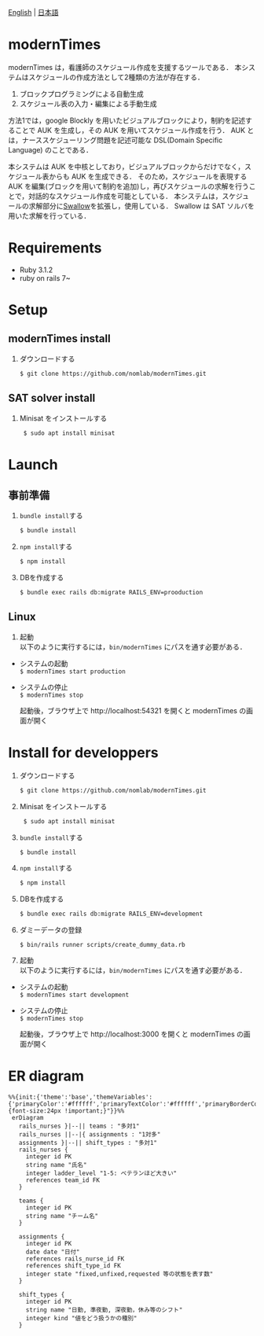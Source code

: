 [English][] | [日本語][]


[English]:  https://github.com/nomlab/modernTimes/blob/main/README.md       "English"
[日本語]:    https://github.com/nomlab/modernTimes/blob/main/README.ja.md    "日本語"

# modernTimes
modernTimes は，看護師のスケジュール作成を支援するツールである．
本システムはスケジュールの作成方法として2種類の方法が存在する．
1. ブロックプログラミングによる自動生成
2. スケジュール表の入力・編集による手動生成

方法1では，google Blockly を用いたビジュアルブロックにより，制約を記述することで AUK を生成し，その AUK を用いてスケジュール作成を行う．
AUK とは，ナーススケジューリング問題を記述可能な DSL(Domain Specific Language) のことである．

本システムは AUK を中核としており，ビジュアルブロックからだけでなく，スケジュール表からも AUK を生成できる．
そのため，スケジュールを表現する AUK を編集(ブロックを用いて制約を追加)し，再びスケジュールの求解を行うことで，対話的なスケジュール作成を可能としている．
本システムは，スケジュールの求解部分に[Swallow](https://github.com/matsuda0528/swallow)を拡張し，使用している．
Swallow は SAT ソルバを用いた求解を行っている．

# Requirements
+ Ruby 3.1.2
+ ruby on rails 7~

# Setup
## modernTimes install
1. ダウンロードする
   ```bash
   $ git clone https://github.com/nomlab/modernTimes.git
   ```

## SAT solver install
1. Minisat をインストールする
   ```bash
    $ sudo apt install minisat
   ```

# Launch
## 事前準備
1. `bundle install`する
   ```bash
   $ bundle install
   ```
2. `npm install`する
   ```bash
   $ npm install
   ```
3. DBを作成する
   ```bash
   $ bundle exec rails db:migrate RAILS_ENV=prooduction
   ```

## Linux
1. 起動<br >
   以下のように実行するには，`bin/modernTimes` にパスを通す必要がある．
+ システムの起動<br >
  `$ modernTimes start production`
+ システムの停止<br >
  `$ modernTimes stop`

   起動後，ブラウザ上で http://localhost:54321 を開くと modernTimes の画面が開く


# Install for developpers
1. ダウンロードする
   ```bash
   $ git clone https://github.com/nomlab/modernTimes.git
   ```
2. Minisat をインストールする
   ```bash
    $ sudo apt install minisat
   ```
3. `bundle install`する
   ```bash
   $ bundle install
   ```
4. `npm install`する
   ```bash
   $ npm install
   ```
5. DBを作成する
   ```bash
   $ bundle exec rails db:migrate RAILS_ENV=development
   ```
6. ダミーデータの登録
   ```
   $ bin/rails runner scripts/create_dummy_data.rb
   ```
7. 起動<br >
   以下のように実行するには，`bin/modernTimes` にパスを通す必要がある．
+ システムの起動<br >
  `$ modernTimes start development`
+ システムの停止<br >
  `$ modernTimes stop`

   起動後，ブラウザ上で http://localhost:3000 を開くと modernTimes の画面が開く

# ER diagram
```mermaid
%%{init:{'theme':'base','themeVariables':{'primaryColor':'#ffffff','primaryTextColor':'#ffffff','primaryBorderColor':'#000000','secondaryColor':'#000000','lineColor':'#000000','noteTextColor':'#000000','noteBkgColor':'#000000','textColor':'#000000','fontSize':'20px','fontFamily':''},'themeCSS':"text.actor {font-size:24px !important;}"}}%%
 erDiagram
   rails_nurses }|--|| teams : "多対1"
   rails_nurses ||--|{ assignments : "1対多"
   assignments }|--|| shift_types : "多対1"
   rails_nurses {
     integer id PK
     string name "氏名"
     integer ladder_level "1-5: ベテランほど大きい"
     references team_id FK
   }

   teams {
     integer id PK
     string name "チーム名"
   }

   assignments {
     integer id PK
     date date "日付"
     references rails_nurse_id FK
     references shift_type_id FK
     integer state "fixed,unfixed,requested 等の状態を表す数"
   }

   shift_types {
     integer id PK
     string name "日勤, 準夜勤, 深夜勤，休み等のシフト"
     integer kind "値をどう扱うかの種別"
   }
 ```
